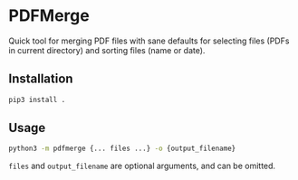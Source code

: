 # PDFMerge

Quick tool for merging PDF files with sane defaults for selecting files (PDFs in current directory) and sorting files (name or date).

## Installation

```bash
pip3 install .
```

## Usage

```bash
python3 -m pdfmerge {... files ...} -o {output_filename}
```

`files` and `output_filename` are optional arguments, and can be omitted.
